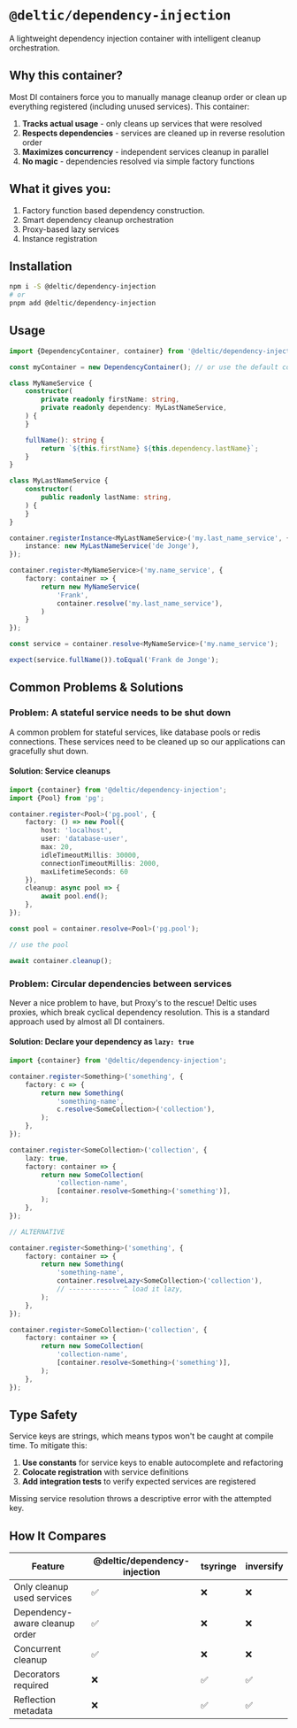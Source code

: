 # `@deltic/dependency-injection`

A lightweight dependency injection container with intelligent cleanup orchestration.

## Why this container?

Most DI containers force you to manually manage cleanup order or clean up everything registered (including unused
services). This container:

1. **Tracks actual usage** - only cleans up services that were resolved
2. **Respects dependencies** - services are cleaned up in reverse resolution order
3. **Maximizes concurrency** - independent services cleanup in parallel
4. **No magic** - dependencies resolved via simple factory functions

## What it gives you:

1. Factory function based dependency construction.
2. Smart dependency cleanup orchestration
3. Proxy-based lazy services
4. Instance registration

## Installation

```sh
npm i -S @deltic/dependency-injection
# or
pnpm add @deltic/dependency-injection
```

## Usage

```typescript
import {DependencyContainer, container} from '@deltic/dependency-injection';

const myContainer = new DependencyContainer(); // or use the default container

class MyNameService {
    constructor(
        private readonly firstName: string,
        private readonly dependency: MyLastNameService,
    ) {
    }

    fullName(): string {
        return `${this.firstName} ${this.dependency.lastName}`;
    }
}

class MyLastNameService {
    constructor(
        public readonly lastName: string,
    ) {
    }
}

container.registerInstance<MyLastNameService>('my.last_name_service', {
    instance: new MyLastNameService('de Jonge'),
});

container.register<MyNameService>('my.name_service', {
    factory: container => {
        return new MyNameService(
            'Frank',
            container.resolve('my.last_name_service'),
        )
    }
});

const service = container.resolve<MyNameService>('my.name_service');

expect(service.fullName()).toEqual('Frank de Jonge');
```

## Common Problems &amp; Solutions

### Problem: A stateful service needs to be shut down

A common problem for stateful services, like database pools or redis connections. These services
need to be cleaned up so our applications can gracefully shut down.

#### Solution: Service cleanups

```typescript
import {container} from '@deltic/dependency-injection';
import {Pool} from 'pg';

container.register<Pool>('pg.pool', {
    factory: () => new Pool({
        host: 'localhost',
        user: 'database-user',
        max: 20,
        idleTimeoutMillis: 30000,
        connectionTimeoutMillis: 2000,
        maxLifetimeSeconds: 60
    }),
    cleanup: async pool => {
        await pool.end();
    },
});

const pool = container.resolve<Pool>('pg.pool');

// use the pool

await container.cleanup();
```

### Problem: Circular dependencies between services

Never a nice problem to have, but Proxy's to the rescue! Deltic uses proxies, which break cyclical
dependency resolution. This is a standard approach used by almost all DI containers.

#### Solution: Declare your dependency as `lazy: true`

```typescript
import {container} from '@deltic/dependency-injection';

container.register<Something>('something', {
    factory: c => {
        return new Something(
            'something-name',
            c.resolve<SomeCollection>('collection'),
        );
    },
});

container.register<SomeCollection>('collection', {
    lazy: true,
    factory: container => {
        return new SomeCollection(
            'collection-name',
            [container.resolve<Something>('something')],
        );
    },
});

// ALTERNATIVE

container.register<Something>('something', {
    factory: container => {
        return new Something(
            'something-name',
            container.resolveLazy<SomeCollection>('collection'),
            // ------------- ^ load it lazy,
        );
    },
});

container.register<SomeCollection>('collection', {
    factory: container => {
        return new SomeCollection(
            'collection-name',
            [container.resolve<Something>('something')],
        );
    },
});
```

## Type Safety

Service keys are strings, which means typos won't be caught at compile time. To mitigate this:

1. **Use constants** for service keys to enable autocomplete and refactoring
2. **Colocate registration** with service definitions
3. **Add integration tests** to verify expected services are registered

Missing service resolution throws a descriptive error with the attempted key.

## How It Compares

| Feature                        | @deltic/dependency-injection | tsyringe | inversify |
|--------------------------------|------------------------------|----------|-----------|
| Only cleanup used services     | ✅                            | ❌        | ❌         |
| Dependency-aware cleanup order | ✅                            | ❌        | ❌         |
| Concurrent cleanup             | ✅                            | ❌        | ❌         |
| Decorators required            | ❌                            | ✅        | ✅         |
| Reflection metadata            | ❌                            | ✅        | ✅         |

